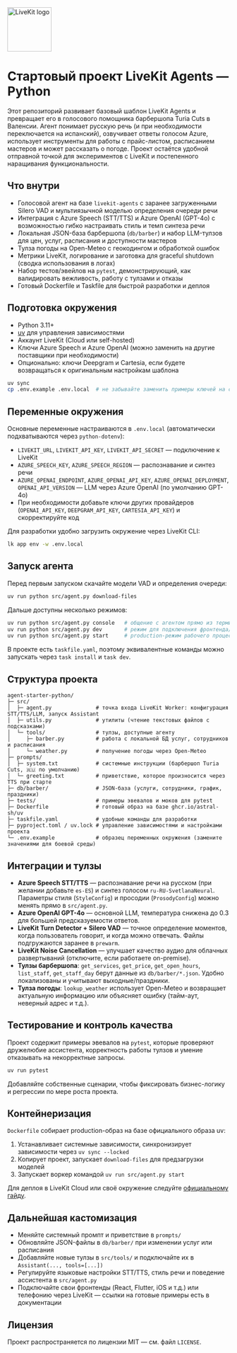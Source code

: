 <a href="https://livekit.io/">
  <img src="./.github/assets/livekit-mark.png" alt="LiveKit logo" width="100" height="100">
</a>

# Стартовый проект LiveKit Agents — Python

Этот репозиторий развивает базовый шаблон LiveKit Agents и превращает его в голосового помощника барбершопа Turia Cuts в Валенсии. Агент понимает русскую речь (и при необходимости переключается на испанский), озвучивает ответы голосом Azure, использует инструменты для работы с прайс-листом, расписанием мастеров и может рассказать о погоде. Проект остаётся удобной отправной точкой для экспериментов с LiveKit и постепенного наращивания функциональности.

## Что внутри
- Голосовой агент на базе `livekit-agents` с заранее загруженными Silero VAD и мультиязычной моделью определения очереди речи
- Интеграция с Azure Speech (STT/TTS) и Azure OpenAI (GPT-4o) с возможностью гибко настраивать стиль и темп синтеза речи
- Локальная JSON-база барбершопа (`db/barber`) и набор LLM-тулзов для цен, услуг, расписания и доступности мастеров
- Тулза погоды на Open-Meteo с геокодингом и обработкой ошибок
- Метрики LiveKit, логирование и заготовка для graceful shutdown (сводка использования в логах)
- Набор тестов/эвейлов на `pytest`, демонстрирующий, как валидировать вежливость, работу с тулзами и отказы
- Готовый Dockerfile и Taskfile для быстрой разработки и деплоя

## Подготовка окружения
- Python 3.11+
- [uv](https://docs.astral.sh/uv/) для управления зависимостями
- Аккаунт LiveKit (Cloud или self-hosted)
- Ключи Azure Speech и Azure OpenAI (можно заменить на другие поставщики при необходимости)
- Опционально: ключи Deepgram и Cartesia, если будете возвращаться к оригинальным настройкам шаблона

```bash
uv sync
cp .env.example .env.local  # не забывайте заменить примеры ключей на свои реальные значения
```

## Переменные окружения
Основные переменные настраиваются в `.env.local` (автоматически подхватываются через `python-dotenv`):

- `LIVEKIT_URL`, `LIVEKIT_API_KEY`, `LIVEKIT_API_SECRET` — подключение к LiveKit
- `AZURE_SPEECH_KEY`, `AZURE_SPEECH_REGION` — распознавание и синтез речи
- `AZURE_OPENAI_ENDPOINT`, `AZURE_OPENAI_API_KEY`, `AZURE_OPENAI_DEPLOYMENT`, `OPENAI_API_VERSION` — LLM через Azure OpenAI (по умолчанию GPT-4o)
- При необходимости добавьте ключи других провайдеров (`OPENAI_API_KEY`, `DEEPGRAM_API_KEY`, `CARTESIA_API_KEY`) и скорректируйте код

Для разработки удобно загрузить окружение через LiveKit CLI:

```bash
lk app env -w .env.local
```

## Запуск агента
Перед первым запуском скачайте модели VAD и определения очереди:

```bash
uv run python src/agent.py download-files
```

Дальше доступны несколько режимов:

```bash
uv run python src/agent.py console   # общение с агентом прямо из терминала
uv run python src/agent.py dev       # режим для подключения фронтенда/телефонии в разработке
uv run python src/agent.py start     # production-режим рабочего процесса
```

В проекте есть `taskfile.yaml`, поэтому эквивалентные команды можно запускать через `task install` и `task dev`.

## Структура проекта
```
agent-starter-python/
├─ src/
│  ├─ agent.py              # точка входа LiveKit Worker: конфигурация STT/TTS/LLM, запуск Assistant
│  ├─ utils.py              # утилиты (чтение текстовых файлов с подсказками)
│  └─ tools/                # тулзы, доступные агенту
│     ├─ barber.py          # работа с локальной БД услуг, сотрудников и расписания
│     └─ weather.py         # получение погоды через Open-Meteo
├─ prompts/
│  ├─ system.txt            # системные инструкции (барбершоп Turia Cuts, 🇷🇺 по умолчанию)
│  └─ greeting.txt          # приветствие, которое произносится через TTS при старте
├─ db/barber/               # JSON-база (услуги, сотрудники, график, праздники)
├─ tests/                   # примеры эвевалов и моков для pytest
├─ Dockerfile               # готовый образ на базе ghcr.io/astral-sh/uv
├─ taskfile.yaml            # удобные команды для разработки
├─ pyproject.toml / uv.lock # управление зависимостями и настройками проекта
└─ .env.example             # образец переменных окружения (замените значениями для боевой среды)
```

## Интеграции и тулзы
- **Azure Speech STT/TTS** — распознавание речи на русском (при желании добавьте `es-ES`) и синтез голосом `ru-RU-SvetlanaNeural`. Параметры стиля (`StyleConfig`) и просодии (`ProsodyConfig`) можно менять прямо в `src/agent.py`.
- **Azure OpenAI GPT-4o** — основной LLM, температура снижена до 0.3 для большей предсказуемости ответов.
- **LiveKit Turn Detector + Silero VAD** — точное определение моментов, когда пользователь говорит, и когда можно отвечать. Файлы подгружаются заранее в `prewarm`.
- **LiveKit Noise Cancellation** — улучшает качество аудио для облачных развертываний (отключите, если работаете on-premise).
- **Тулзы барбершопа**: `get_services`, `get_price`, `get_open_hours`, `list_staff`, `get_staff_day` берут данные из `db/barber/*.json`. Удобно локализованы и учитывают выходные/праздники.
- **Тулза погоды**: `lookup_weather` использует Open-Meteo и возвращает актуальную информацию или объясняет ошибку (тайм-аут, неверный адрес и т.д.).

## Тестирование и контроль качества
Проект содержит примеры эвевалов на `pytest`, которые проверяют дружелюбие ассистента, корректность работы тулзов и умение отказывать на некорректные запросы.

```bash
uv run pytest
```

Добавляйте собственные сценарии, чтобы фиксировать бизнес-логику и регрессии по мере роста проекта.

## Контейнеризация
`Dockerfile` собирает production-образ на базе официального образа uv:

1. Устанавливает системные зависимости, синхронизирует зависимости через `uv sync --locked`
2. Копирует проект, запускает `download-files` для предзагрузки моделей
3. Запускает воркер командой `uv run src/agent.py start`

Для деплоя в LiveKit Cloud или своё окружение следуйте [официальному гайду](https://docs.livekit.io/agents/ops/deployment/).

## Дальнейшая кастомизация
- Меняйте системный промпт и приветствие в `prompts/`
- Обновляйте JSON-файлы в `db/barber/` при изменении услуг или расписания
- Добавляйте новые тулзы в `src/tools/` и подключайте их в `Assistant(..., tools=[...])`
- Регулируйте языковые настройки STT/TTS, стиль речи и поведение ассистента в `src/agent.py`
- Подключайте свои фронтенды (React, Flutter, iOS и т.д.) или телефонию через LiveKit — ссылки на готовые примеры есть в документации

## Лицензия
Проект распространяется по лицензии MIT — см. файл `LICENSE`.

